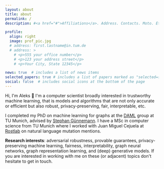 ```yaml
---
layout: about
title: about
permalink: /
description: #<a href="#">Affiliations</a>. Address. Contacts. Moto. Etc.

profile:
  align: right
  image: prof_pic.jpg
  # address: first.lastname@in.tum.de
  # address: >
    # <p>555 your office number</p>
    # <p>123 your address street</p>
    # <p>Your City, State 12345</p>

news: true  # includes a list of news items
selected_papers: true # includes a list of papers marked as "selected={true}"
social: false  # includes social icons at the bottom of the page
---
```

Hi, I'm Aleks :wave: I'm a computer scientist broadly interested in trustworthy machine learning, 
that is models and algorithms that are not only accurate or efficient but also robust, privacy-preserving, fair, interpretable, etc.
<!--  -->

I completed my PhD on machine learning for graphs at the [DAML](https://www.in.tum.de/daml/) group at TU Munich, advised by [Stephan Günnemann](https://www.in.tum.de/daml/team/guennemann/). I have a MSc in computer science from TU Munich where I worked with Juan Miguel Cejuela at [Rostlab](https://www.rostlab.org/) on natural language mutation mentions.
 <!-- Before that I studied at the Faculty of Computer Science and Engineering in Skopje, Macedonia. -->

**Research interests**: adversarial robustness, provable guarantees, privacy-preserving machine learning, fairness, interpretability, graph neural networks, graph representation learning, and (deep) generative models. If you are interested in working with me on these (or adjacent) topics don't hesitate to get in touch.